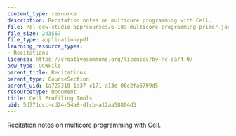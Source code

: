 ```yaml
---
content_type: resource
description: Recitation notes on multicore programming with Cell.
file: /ol-ocw-studio-app/courses/6-189-multicore-programming-primer-january-iap-2007/5d771ccccd2454a8dfcba12aa58804d3_6189recitatn5.pdf
file_size: 243567
file_type: application/pdf
learning_resource_types:
- Recitations
license: https://creativecommons.org/licenses/by-nc-sa/4.0/
ocw_type: OCWFile
parent_title: Recitations
parent_type: CourseSection
parent_uid: 1a727310-1a37-c171-a13d-06e2fa6799d5
resourcetype: Document
title: Cell Profiling Tools
uid: 5d771ccc-cd24-54a8-dfcb-a12aa58804d3
---
```

Recitation notes on multicore programming with Cell.